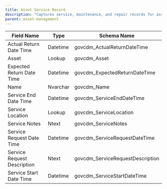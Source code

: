 ```yaml
---
title: Asset Service Record
description: "Captures service, maintenance, and repair records for assets, including dates, locations, and notes."
parent: asset-management
---
```


| Field Name                  | Type     | Schema Name                   |
|-----------------------------|----------|------------------------------|
| Actual Return Date Time     | Datetime | govcdm_ActualReturnDateTime  |
| Asset                       | Lookup   | govcdm_Asset                 |
| Expected Return Date Time   | Datetime | govcdm_ExpectedReturnDateTime|
| Name                        | Nvarchar | govcdm_Name                  |
| Service End Date Time       | Datetime | govcdm_ServiceEndDateTime    |
| Service Location            | Lookup   | govcdm_ServiceLocation       |
| Service Notes               | Ntext    | govcdm_ServiceNotes          |
| Service Request Date Time   | Datetime | govcdm_ServiceRequestDateTime|
| Service Request Description | Ntext    | govcdm_ServiceRequestDescription|
| Service Start Date Time     | Datetime | govcdm_ServiceStartDateTime  |
